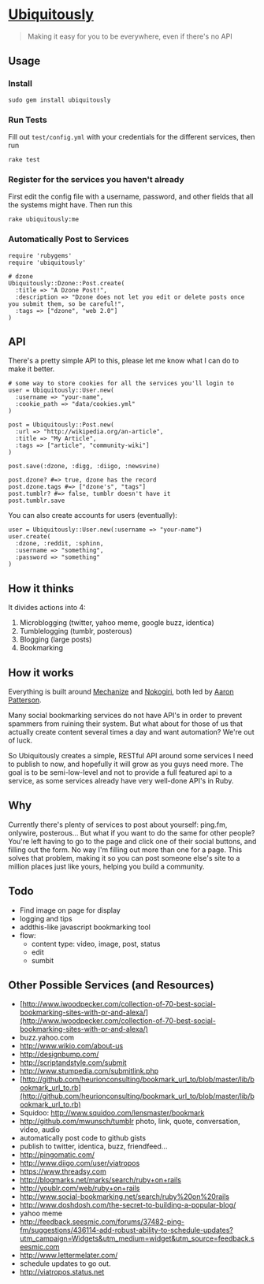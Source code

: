 # [Ubiquitously](http://ubiquitously.me/)

> Making it easy for you to be everywhere, even if there's no API

## Usage

### Install

    sudo gem install ubiquitously
    
### Run Tests

Fill out `test/config.yml` with your credentials for the different services, then run

    rake test
    
### Register for the services you haven't already

First edit the config file with a username, password, and other fields that all the systems might have.  Then run this

    rake ubiquitously:me
    
### Automatically Post to Services

    require 'rubygems'
    require 'ubiquitously'
    
    # dzone
    Ubiquitously::Dzone::Post.create(
      :title => "A Dzone Post!",
      :description => "Dzone does not let you edit or delete posts once you submit them, so be careful!",
      :tags => ["dzone", "web 2.0"]
    )
    
## API

There's a pretty simple API to this, please let me know what I can do to make it better.

    # some way to store cookies for all the services you'll login to
    user = Ubiquitously::User.new(
      :username => "your-name",
      :cookie_path => "data/cookies.yml"
    )
    
    post = Ubiquitously::Post.new(
      :url => "http://wikipedia.org/an-article",
      :title => "My Article",
      :tags => ["article", "community-wiki"]
    )
    
    post.save(:dzone, :digg, :diigo, :newsvine)
    
    post.dzone? #=> true, dzone has the record
    post.dzone.tags #=> ["dzone's", "tags"]
    post.tumblr? #=> false, tumblr doesn't have it
    post.tumblr.save
    
You can also create accounts for users (eventually):

    user = Ubiquitously::User.new(:username => "your-name")
    user.create(
      :dzone, :reddit, :sphinn,
      :username => "something",
      :password => "something"
    )

## How it thinks

It divides actions into 4:

1. Microblogging (twitter, yahoo meme, google buzz, identica)
2. Tumblelogging (tumblr, posterous)
3. Blogging (large posts)
4. Bookmarking

## How it works

Everything is built around [Mechanize](http://mechanize.rubyforge.org/mechanize/GUIDE_rdoc.html) and [Nokogiri](http://nokogiri.org/tutorials/parsing_an_html_xml_document.html), both led by [Aaron Patterson](http://tenderlovemaking.com/).

Many social bookmarking services do not have API's in order to prevent spammers from ruining their system.  But what about for those of us that actually create content several times a day and want automation?  We're out of luck.

So Ubiquitously creates a simple, RESTful API around some services I need to publish to now, and hopefully it will grow as you guys need more.  The goal is to be semi-low-level and not to provide a full featured api to a service, as some services already have very well-done API's in Ruby.

## Why

Currently there's plenty of services to post about yourself: ping.fm, onlywire, posterous...  But what if you want to do the same for other people?  You're left having to go to the page and click one of their social buttons, and filling out the form.  No way I'm filling out more than one for a page.  This solves that problem, making it so you can post someone else's site to a million places just like yours, helping you build a community.

## Todo

- Find image on page for display
- logging and tips
- addthis-like javascript bookmarking tool
- flow:
  - content type: video, image, post, status
  - edit
  - sumbit

## Other Possible Services (and Resources)

- [http://www.iwoodpecker.com/collection-of-70-best-social-bookmarking-sites-with-pr-and-alexa/](http://www.iwoodpecker.com/collection-of-70-best-social-bookmarking-sites-with-pr-and-alexa/)
- buzz.yahoo.com
- http://www.wikio.com/about-us
- http://designbump.com/
- http://scriptandstyle.com/submit
- http://www.stumpedia.com/submitlink.php
- [http://github.com/heurionconsulting/bookmark_url_to/blob/master/lib/bookmark_url_to.rb](http://github.com/heurionconsulting/bookmark_url_to/blob/master/lib/bookmark_url_to.rb)
- Squidoo: http://www.squidoo.com/lensmaster/bookmark
- http://github.com/mwunsch/tumblr
  photo, link, quote, conversation, video, audio
- automatically post code to github gists
- publish to twitter, identica, buzz, friendfeed...
- http://pingomatic.com/
- http://www.diigo.com/user/viatropos
- https://www.threadsy.com
- http://blogmarks.net/marks/search/ruby+on+rails
- http://youblr.com/web/ruby+on+rails
- http://www.social-bookmarking.net/search/ruby%20on%20rails
- http://www.doshdosh.com/the-secret-to-building-a-popular-blog/
- yahoo meme
- http://feedback.seesmic.com/forums/37482-ping-fm/suggestions/436114-add-robust-ability-to-schedule-updates?utm_campaign=Widgets&utm_medium=widget&utm_source=feedback.seesmic.com
- http://www.lettermelater.com/
- schedule updates to go out.
- http://viatropos.status.net